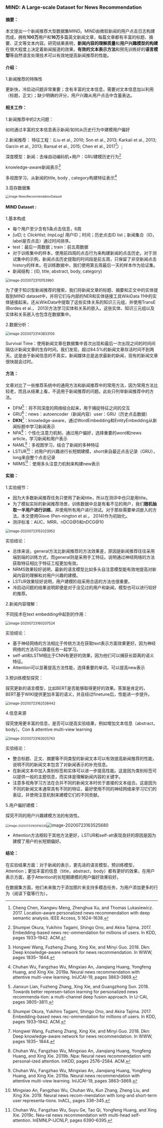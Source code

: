### MIND: A Large-scale Dataset for News Recommendation

#### 摘要：

本文提出一个新闻推荐大型数据集MIND。MIND由微软新闻的用户点击日志构建而成，拥有**100万**用户和**16万**多篇英文新闻文章，每篇文章都有丰富的标题、摘要、正文等文本内容。研究结果表明，**新闻内容的理解质量**和**用户兴趣模型的构建**在很大程度上决定着新闻报道的效果。**有效的文本表示方法**和预先训练好的**语言模型**等自然语言处理技术可以有效地提高新闻推荐的性能。

#### 介绍：

1.新闻推荐的特殊性

更新快，冷启动问题非常重要；含有丰富的文本信息，需要对文本信息加以利用（标题，正文）；缺少明确的评分，用户兴趣从用户点击中含蓄表达。

#### 相关工作：

1.新闻推荐中的2大问题：

如何通过丰富的文本信息表示新闻/如何从历史行为中建模用户偏好

2.新闻推荐：
特征工程：(Liu et al., 2010; Son et al., 2013; Karkali et al., 2013; Garcin et al., 2013; Bansal et al., 2015; Chen et al., 2017[^1]）;

深度模型：新闻：去噪自动编码机+用户：GRU建模历史行为[^2]

knowledge-aware新闻表示[^3]

多视图学习，从新闻的title, body , category构建特征表示[^4]

3.现存数据集

<img src="C:\Users\admin\AppData\Roaming\Typora\typora-user-images\image-20200723104909652.png" alt="image-NewsRecommendationDataset" style="zoom: 70%;" />

#### MIND Dataset :

1.基本构成

- 每个用户至少含有5条点击信息，6周
- *[uID; t; ClickHist; ImpLog]*	用户ID；时间；历史点击ID list；新闻集合（ID，label是否点击）通过时间排序。
- test：最后一周数据；train：前五周数据
- 对于训练集中的样本，使用前四周的点击行为来构建新闻的点击历史。对于测试集中的示例，新闻点击历史提取的时间段是前五周，只保留了非空新闻点击history的样本。在训练数据中，我们使用第五周最后一天的样本作为验证集。
- 新闻结构：(ID, title, abstract, body, category) 

<img src="C:\Users\admin\AppData\Roaming\Typora\typora-user-images\image-20200723110153960.png" alt="image-20200723110153960" style="zoom: 80%;" />

为了便于知识型新闻推荐的搜索，我们将新闻文章的标题、摘要和正文中的实体提取到MIND dataset中，并将它们与内部的NER和实体链接工具WikiData 11中的实体链接起来。还从WikiData中提取了这些实体关系的知识三元组，并使用TransE (Bordes et al.， 2013)方法学习实体和关系的嵌入。这些实体、知识三元组以及实体和关系嵌入也包含在数据集中。

2.数据分析：

<img src="C:\Users\admin\AppData\Roaming\Typora\typora-user-images\image-20200723143833105.png" alt="image-20200723143833105" style="zoom:80%;" />



Survival Time：使用新闻文章在数据集中首次出现和最后一次出现之间的时间间隔估计新闻文章的生存时间。我们发现，超过84.5%的新闻文章存活时间不到两天。这是由于新闻信息的不真实，新闻媒体总是追求最新的新闻，现有的新闻文章很快就会过时。

#### 方法：

文章对比了一些推荐系统中的通用方法和新闻推荐中的常用方法，因为常用方法比较老，而且从结果上看，不适用于新闻推荐的问题。此处只列举新闻推荐中的方法。

- DFM[^DFM]：将不同深度的网络结合起来，用于捕捉特征之间的交互
- GRU[^GRU]：news：autoencoder（新闻内容）user：GRU（历史点击数据）
- **DKN**[^DKN]：knowledge-aware，通过WordEmbedding和EntityEmbedding从新闻标题中学习新闻表示
- NPA[^NPA]：个性化注意力机制，通过用户偏好，选择重要的word和news article，学习新闻和用户表示
- NAML[^NAML]：多视图学习，结合了新闻的多种特征
- LSTUR[^LSTUR]：对用户的兴趣进行长短期建模，short来自最近点击记录（GRU），long来自整个点击记录
- NRMS[^NRMS]：使用多头注意力机制来构建new表示

#### 实验：

1.实验细节：

- 因为大多数新闻推荐任务只使用了新闻title，所以在测评中也只是用title。
- 为了模拟实际的新闻推荐场景，训练数据中总是有看不见的用户，我们**随机抽取一半用户进行训练**，并使用所有用户进行测试。对于那些需要单词嵌入的方法，本文使用Glove (Pen-nington et al.， 2014)作为初始化。
- 测评标准：AUC、MRR、nDCG@5和nDCG@10

<img src="C:\Users\admin\AppData\Roaming\Typora\typora-user-images\image-20200723153323952.png" alt="image-20200723153323952" style="zoom:80%;" />

实验结论：

- 总体来说，general方法比新闻推荐的方法效果差，原因是新闻推荐往往采用端到端的训练方式，而general则是采用手工特征。说明通过神经网络的方法获取特征相比于特征工程更加有效。
- NRMS效果较好说明，最新的语言模型比如多头自注意模型能有效地提高对新闻内容的理解和对用户兴趣的建模。
- LSTUR效果较好说明，用户建模阶段采用合适的方法也很重要。
- 冷启动问题的结果说明即便是对于没见过的用户和新闻，模型也可以进行较好的推荐。

2.新闻内容理解：

不同技术在text embedding中起到的作用：

<img src="C:\Users\admin\AppData\Roaming\Typora\typora-user-images\image-20200723160207524.png" alt="image-20200723160207524" style="zoom:80%; " />

实验结论：

- 基于神经网络的方法相比于传统方法在获取text表示方面效果更好。因为神经网络的方法可以跟着任务一起学习。
- self-att和LSTM相比于CNN有更好的效果，因为他们可以捕获长距离的语义特征。
- Attention可以显著提高方法性能，选择重要的单词，可以提高new表示

3.预训练模型探究：

探究更新的语言模型，比如BERT是否能够取得更好的效果。答案是肯定的，BERT基于WIKI提供更加丰富的语义，并且经过finetune后，性能进一步提升。

<img src="C:\Users\admin\AppData\Roaming\Typora\typora-user-images\image-20200723162538442.png" alt="image-20200723162538442" style="zoom:80%;" />

4.信息来源

探究使用更丰富的信息，是否可以提高实验结果，例如增加文本信息（abstract，body）。Con & attentive multi-view learning

<img src="C:\Users\admin\AppData\Roaming\Typora\typora-user-images\image-20200723163025743.png" alt="image-20200723163025743" style="zoom:80%;" />

实验结论：

- 整合标题、正文、摘要等不同类型的新闻文本可以有效提高新闻推荐的性能，说明不同的新闻文本包含了对新闻表示的补充信息。
- 在新闻文本中加入类别标签和实体可以进一步提高性能。这是因为类别标签可以提供一般的主题信息，而实体是理解新闻内容的关键字。
- 注意多视角学习方法在合并不同的新闻文本时优于直接的文本组合。这是因为不同的新闻文本通常具有不同的特征，最好使用不同的神经网络来学习它们的表征，并使用注意机制来建模它们的不同贡献。

5.用户偏好建模：

探究不同的用户兴趣建模方法的有效性。

<img src="C:\Users\admin\AppData\Roaming\Typora\typora-user-images\image-20200723163516335.png" alt="image-20200723163516335" style="zoom: 67%;" />![image-20200723163525680](C:\Users\admin\AppData\Roaming\Typora\typora-user-images\image-20200723163525680.png)

- Attention方法相较于其他方法更好，LSTUR和self-att表现良好的原因是因为建模了用户的长短期偏好。

#### 结论：

在实验结果方面：对于新闻的表示，更先进的语言模型，预训练模型，Attention；更加丰富的信息（title，abstract，body）都有更好的效果，在用户表示方面，基于Attention的长短期建模的用户偏好效果较好。

在数据集方面，他们未来致力于添加图片来支持多模态任务，为用户添加更多的行为（阅读下载等行为）。





[^1]: Cheng Chen, Xiangwu Meng, Zhenghua Xu, and Thomas Lukasiewicz. 2017. Location-aware personalized news recommendation with deep semantic analysis. IEEE Access, 5:1624–1638.
[^2]: Shumpei Okura, Yukihiro Tagami, Shingo Ono, and Akira Tajima. 2017. Embedding-based news rec-ommendation for millions of users. In KDD, pages 1933–1942. ACM.
[^3]: Hongwei Wang, Fuzheng Zhang, Xing Xie, and Minyi Guo. 2018. Dkn: Deep knowledge-aware network for news recommendation. In WWW, pages 1835– 1844.
[^4]: Chuhan Wu, Fangzhao Wu, Mingxiao An, Jianqiang Huang, Yongfeng Huang, and Xing Xie. 2019a. Neural news recommendation with attentive multi-view learning. InIJCAI-19, pages 3863–3869.
[^DFM]: Jianxun Lian, Fuzheng Zhang, Xing Xie, and Guangzhong Sun. 2018. Towards better represen-tation learning for personalized news recommenda-tion: a multi-channel deep fusion approach. In IJ-CAI, pages 3805–3811.
[^GRU]: Shumpei Okura, Yukihiro Tagami, Shingo Ono, and Akira Tajima. 2017. Embedding-based news rec-ommendation for millions of users. In KDD, pages 1933–1942. ACM.
[^DKN]: Hongwei Wang, Fuzheng Zhang, Xing Xie, and Minyi Guo. 2018. Dkn: Deep knowledge-aware network for news recommendation. In WWW, pages 1835– 1844.
[^NPA]: Chuhan Wu, Fangzhao Wu, Mingxiao An, Jianqiang Huang, Yongfeng Huang, and Xing Xie. 2019b. Npa: Neural news recommendation with personal-ized attention. InKDD, pages 2576–2584. ACM.
[^NAML]: Chuhan Wu, Fangzhao Wu, Mingxiao An, Jianqiang Huang, Yongfeng Huang, and Xing Xie. 2019a. Neural news recommendation with attentive multi-view learning. InIJCAI-19, pages 3863–3869.
[^LSTUR]: Mingxiao An, Fangzhao Wu, Chuhan Wu, Kun Zhang, Zheng Liu, and Xing Xie. 2019. Neural news recom-mendation with long-and short-term user representa-tions. InACL, pages 336–345.
[^NRMS]: Chuhan Wu, Fangzhao Wu, Suyu Ge, Tao Qi, Yongfeng Huang, and Xing Xie. 2019c. Neu-ral news recommendation with multi-head self-attention. InEMNLP-IJCNLP, pages 6390–6395.

